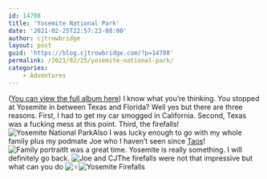 ```yaml
---
id: 14708
title: 'Yosemite National Park'
date: '2021-02-25T22:57:23-08:00'
author: cjtrowbridge
layout: post
guid: 'https://blog.cjtrowbridge.com/?p=14708'
permalink: /2021/02/25/yosemite-national-park/
categories:
    - Adventures
---
```


([You can view the full album here](https://photos.app.goo.gl/zQDgvi4kwi9K8ou86)) I know what you’re thinking. You stopped at Yosemite in between Texas and Florida? Well yes but there are three reasons. First, I had to get my car smogged in California. Second, Texas was a fucking mess at this point. Third, the firefalls! ![Yosemite National Park](https://i2.wp.com/movingcabin.com/wp-content/uploads/2021/03/Yosemite-National-Park.jpg?resize=780%2C439&ssl=1)Also I was lucky enough to go with my whole family plus my podmate Joe who I haven’t seen since [Taos](https://movingcabin.com/static/index.html@p=13728.html)! ![Family portrait](https://i1.wp.com/movingcabin.com/wp-content/uploads/2021/03/Family-portrait.jpg?resize=780%2C585&ssl=1)It was a great time. Yosemite is really something. I will definitely go back. ![Joe and CJ](https://i1.wp.com/movingcabin.com/wp-content/uploads/2021/03/Joe-and-CJ.jpg?resize=780%2C585&ssl=1)The firefalls were not that impressive but what can you do ![‍♀️](https://s.w.org/images/core/emoji/13.1.0/svg/1f937-200d-2640-fe0f.svg)![Yosemite Firefalls](https://i1.wp.com/movingcabin.com/wp-content/uploads/2021/03/Yosemite-Firefalls.jpg?resize=780%2C1040&ssl=1)